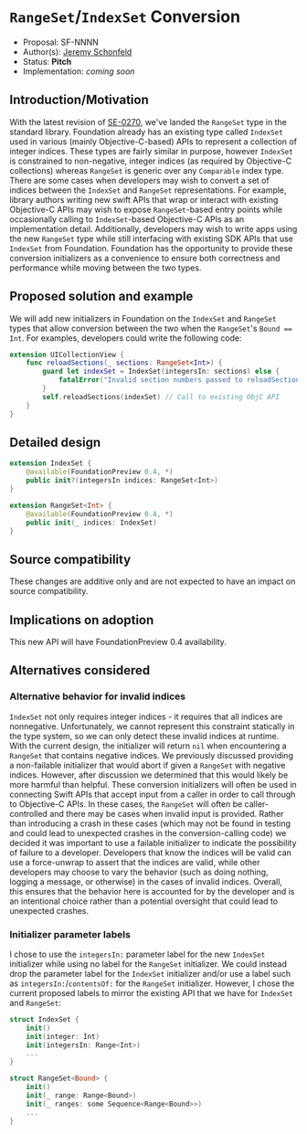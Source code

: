 # `RangeSet`/`IndexSet` Conversion

* Proposal: SF-NNNN
* Author(s): [Jeremy Schonfeld](https://github.com/jmschonfeld)
* Status: **Pitch**
* Implementation: _coming soon_

## Introduction/Motivation

With the latest revision of [SE-0270](https://forums.swift.org/t/se-0270-fourth-review-add-collection-operations-on-noncontiguous-elements/68855), we've landed the `RangeSet` type in the standard library. Foundation already has an existing type called `IndexSet` used in various (mainly Objective-C-based) APIs to represent a collection of integer indices. These types are fairly similar in purpose, however `IndexSet` is constrained to non-negative, integer indices (as required by Objective-C collections) whereas `RangeSet` is generic over any `Comparable` index type. There are some cases when developers may wish to convert a set of indices between the `IndexSet` and `RangeSet` representations. For example, library authors writing new swift APIs that wrap or interact with existing Objective-C APIs may wish to expose `RangeSet`-based entry points while occasionally calling to `IndexSet`-based Objective-C APIs as an implementation detail. Additionally, developers may wish to write apps using the new `RangeSet` type while still interfacing with existing SDK APIs that use `IndexSet` from Foundation. Foundation has the opportunity to provide these conversion initializers as a convenience to ensure both correctness and performance while moving between the two types.

## Proposed solution and example

We will add new initializers in Foundation on the `IndexSet` and `RangeSet` types that allow conversion between the two when the `RangeSet`'s `Bound == Int`. For examples, developers could write the following code:

```swift
extension UICollectionView {
	func reloadSections(_ sections: RangeSet<Int>) {
		guard let indexSet = IndexSet(integersIn: sections) else {
			fatalError("Invalid section numbers passed to reloadSections(_:). Sections must be non-negative integers")
		}
		self.reloadSections(indexSet) // Call to existing ObjC API
	}
}
```

## Detailed design

```swift
extension IndexSet {
	@available(FoundationPreview 0.4, *)
	public init?(integersIn indices: RangeSet<Int>)
}

extension RangeSet<Int> {
	@available(FoundationPreview 0.4, *)
	public init(_ indices: IndexSet)
}
```

## Source compatibility

These changes are additive only and are not expected to have an impact on source compatibility.

## Implications on adoption

This new API will have FoundationPreview 0.4 availability.

## Alternatives considered

### Alternative behavior for invalid indices

`IndexSet` not only requires integer indices - it requires that all indices are nonnegative. Unfortunately, we cannot represent this constraint statically in the type system, so we can only detect these invalid indices at runtime. With the current design, the initializer will return `nil` when encountering a `RangeSet` that contains negative indices. We previously discussed providing a non-failable initializer that would abort if given a `RangeSet` with negative indices. However, after discussion we determined that this would likely be more harmful than helpful. These conversion initializers will often be used in connecting Swift APIs that accept input from a caller in order to call through to Objective-C APIs. In these cases, the `RangeSet` will often be caller-controlled and there may be cases when invalid input is provided. Rather than introducing a crash in these cases (which may not be found in testing and could lead to unexpected crashes in the conversion-calling code) we decided it was important to use a failable initializer to indicate the possibility of failure to a developer. Developers that know the indices will be valid can use a force-unwrap to assert that the indices are valid, while other developers may choose to vary the behavior (such as doing nothing, logging a message, or otherwise) in the cases of invalid indices. Overall, this ensures that the behavior here is accounted for by the developer and is an intentional choice rather than a potential oversight that could lead to unexpected crashes.

### Initializer parameter labels

I chose to use the `integersIn:` parameter label for the new `IndexSet` initializer while using no label for the `RangeSet` initializer. We could instead drop the parameter label for the `IndexSet` initializer and/or use a label such as `integersIn:`/`contentsOf:` for the `RangeSet` initializer. However, I chose the current proposed labels to mirror the existing API that we have for `IndexSet` and `RangeSet`:

```swift
struct IndexSet {
	init()
	init(integer: Int)
	init(integersIn: Range<Int>)
	...
}

struct RangeSet<Bound> {
	init()
	init(_ range: Range<Bound>)
	init(_ ranges: some Sequence<Range<Bound>>)
	...
}
```